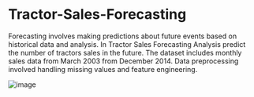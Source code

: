 # Tractor-Sales-Forecasting
Forecasting involves making predictions about future events based on historical data and analysis. In Tractor Sales Forecasting Analysis predict the number of tractors sales in the future. The dataset includes monthly sales data from March 2003 from December 2014. Data preprocessing involved handling missing values and feature engineering.

![image](https://github.com/GayaGopan/Tractor-Sales-Forecasting/assets/164141178/04872375-dc19-4a1d-a8b8-3b80f1ad639c)
